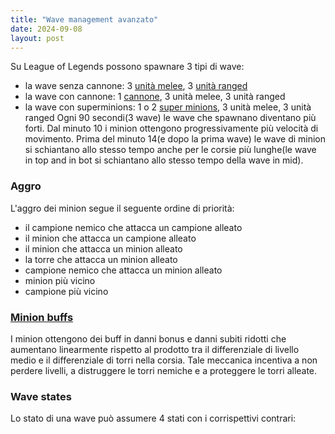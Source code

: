```yaml
---
title: "Wave management avanzato"
date: 2024-09-08
layout: post
---
```


Su League of Legends possono spawnare 3 tipi di wave:
- la wave senza cannone: 3 [unità melee](https://leagueoflegends.fandom.com/wiki/Melee_minion), 3 [unità ranged](https://leagueoflegends.fandom.com/wiki/Caster_minion)
- la wave con cannone: 1 [cannone](https://leagueoflegends.fandom.com/wiki/Siege_minion), 3 unità melee, 3 unità ranged
- la wave con superminions: 1 o 2 [super minions](https://leagueoflegends.fandom.com/wiki/Super_minion), 3 unità melee, 3 unità ranged
Ogni 90 secondi(3 wave) le wave che spawnano diventano più forti. Dal minuto 10 i minion ottengono progressivamente più velocità di movimento. Prima del minuto 14(e dopo la prima wave) le wave di minion si schiantano allo stesso tempo anche per le corsie più lunghe(le wave in top and in bot si schiantano allo stesso tempo della wave in mid).

### Aggro

L'aggro dei minion segue il seguente ordine di priorità:
- il campione nemico che attacca un campione alleato
- il minion che attacca un campione alleato
- il minion che attacca un minion alleato
- la torre che attacca un minion alleato
- campione nemico che attacca un minion alleato
- minion più vicino
- campione più vicino

### [Minion buffs](https://leagueoflegends.fandom.com/wiki/Minion_(League_of_Legends)#Buffs)

I minion ottengono dei buff in danni bonus e danni subiti ridotti che aumentano linearmente rispetto al prodotto tra il differenziale di livello medio e il differenziale di torri nella corsia. Tale meccanica incentiva a non perdere livelli, a distruggere le torri nemiche e a proteggere le torri alleate.


### Wave states

Lo stato di una wave può assumere 4 stati con i corrispettivi contrari:

![]()
